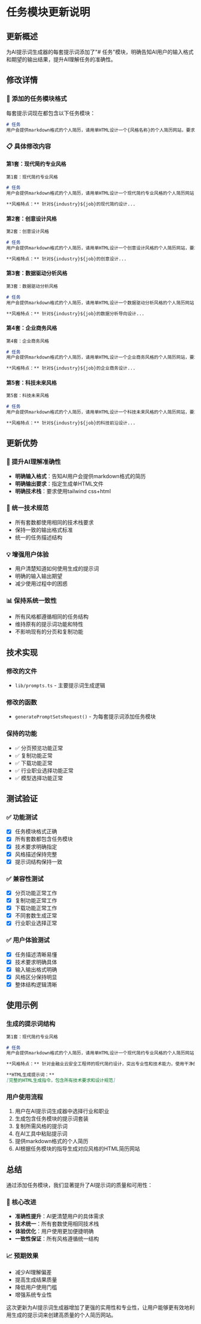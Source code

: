 # 任务模块更新说明

## 更新概述

为AI提示词生成器的每套提示词添加了"# 任务"模块，明确告知AI用户的输入格式和期望的输出结果，提升AI理解任务的准确性。

## 修改详情

### 🎯 添加的任务模块格式

每套提示词现在都包含以下任务模块：

```markdown
# 任务
用户会提供markdown格式的个人简历，请用单HTML设计一个{风格名称}的个人简历网站，要求使用tailwind css+html完成。
```

### 📋 具体修改内容

#### 第1套：现代简约专业风格
```markdown
第1套：现代简约专业风格

# 任务
用户会提供markdown格式的个人简历，请用单HTML设计一个现代简约专业风格的个人简历网站，要求使用tailwind css+html完成。

**风格特点：** 针对${industry}${job}的现代简约设计...
```

#### 第2套：创意设计风格
```markdown
第2套：创意设计风格

# 任务
用户会提供markdown格式的个人简历，请用单HTML设计一个创意设计风格的个人简历网站，要求使用tailwind css+html完成。

**风格特点：** 针对${industry}${job}的创意设计...
```

#### 第3套：数据驱动分析风格
```markdown
第3套：数据驱动分析风格

# 任务
用户会提供markdown格式的个人简历，请用单HTML设计一个数据驱动分析风格的个人简历网站，要求使用tailwind css+html完成。

**风格特点：** 针对${industry}${job}的数据分析导向设计...
```

#### 第4套：企业商务风格
```markdown
第4套：企业商务风格

# 任务
用户会提供markdown格式的个人简历，请用单HTML设计一个企业商务风格的个人简历网站，要求使用tailwind css+html完成。

**风格特点：** 针对${industry}${job}的企业商务设计...
```

#### 第5套：科技未来风格
```markdown
第5套：科技未来风格

# 任务
用户会提供markdown格式的个人简历，请用单HTML设计一个科技未来风格的个人简历网站，要求使用tailwind css+html完成。

**风格特点：** 针对${industry}${job}的科技前沿设计...
```

## 更新优势

### 🎯 提升AI理解准确性
- **明确输入格式**：告知AI用户会提供markdown格式的简历
- **明确输出要求**：指定生成单HTML文件
- **明确技术栈**：要求使用tailwind css+html

### 🔧 统一技术规范
- 所有套数都使用相同的技术栈要求
- 保持一致的输出格式标准
- 统一的任务描述结构

### 💡 增强用户体验
- 用户清楚知道如何使用生成的提示词
- 明确的输入输出期望
- 减少使用过程中的困惑

### 📊 保持系统一致性
- 所有风格都遵循相同的任务结构
- 维持原有的提示词功能和特性
- 不影响现有的分页和复制功能

## 技术实现

### 修改的文件
- `lib/prompts.ts` - 主要提示词生成逻辑

### 修改的函数
- `generatePromptSetsRequest()` - 为每套提示词添加任务模块

### 保持的功能
- ✅ 分页预览功能正常
- ✅ 复制功能正常
- ✅ 下载功能正常
- ✅ 行业职业选择功能正常
- ✅ 模型选择功能正常

## 测试验证

### ✅ 功能测试
- [x] 任务模块格式正确
- [x] 所有套数都包含任务模块
- [x] 技术要求明确指定
- [x] 风格描述保持完整
- [x] 提示词结构保持一致

### ✅ 兼容性测试
- [x] 分页功能正常工作
- [x] 复制功能正常工作
- [x] 下载功能正常工作
- [x] 不同套数生成正常
- [x] 行业职业选择正常

### ✅ 用户体验测试
- [x] 任务描述清晰易懂
- [x] 技术要求明确具体
- [x] 输入输出格式明确
- [x] 风格区分保持明显
- [x] 整体结构逻辑清晰

## 使用示例

### 生成的提示词结构
```markdown
第1套：现代简约专业风格

# 任务
用户会提供markdown格式的个人简历，请用单HTML设计一个现代简约专业风格的个人简历网站，要求使用tailwind css+html完成。

**风格特点：** 针对金融业云安全工程师的现代简约设计，突出专业性和技术能力，使用干净的线条和精准的视觉层次。

**HTML生成提示词：**
[完整的HTML生成指令，包含所有技术要求和设计规范]
```

### 用户使用流程
1. 用户在AI提示词生成器中选择行业和职业
2. 生成包含任务模块的提示词套装
3. 复制所需风格的提示词
4. 在AI工具中粘贴提示词
5. 提供markdown格式的个人简历
6. AI根据任务模块的指导生成对应风格的HTML简历网站

## 总结

通过添加任务模块，我们显著提升了AI提示词的质量和可用性：

### 🚀 核心改进
- **准确性提升**：AI更清楚用户的具体需求
- **技术统一**：所有套数使用相同技术栈
- **体验优化**：用户使用更加便捷明确
- **一致性保证**：所有风格遵循统一结构

### 📈 预期效果
- 减少AI理解偏差
- 提高生成结果质量
- 降低用户使用门槛
- 增强系统专业性

这次更新为AI提示词生成器增加了更强的实用性和专业性，让用户能够更有效地利用生成的提示词来创建高质量的个人简历网站。 